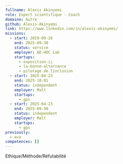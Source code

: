 ```yaml
---
fullname: Alexis Akinyemi
role: Expert scientifique - Coach
domaine: Autre
github: Alexis-Akinyemi
link: https://www.linkedin.com/in/alexis-akinyemi/
missions:
  - start: 2019-09-26
    end: 2025-09-30
    status: service
    employer: AD-HOC Lab
    startups:
      - exposition-ij
      - la-bonne-alternance
      - pilotage.de.linclusion
  - start: 2025-04-23
    end: 2025-10-01
    status: independent
    employer: Malt
    startups:
      - gps
  - start: 2025-04-23
    end: 2025-09-30
    status: independent
    employer: Malt
    startups:
      - gps
previously:
  - eva
competences: []
---
```

Ethique/Méthode/Réfutabilité
